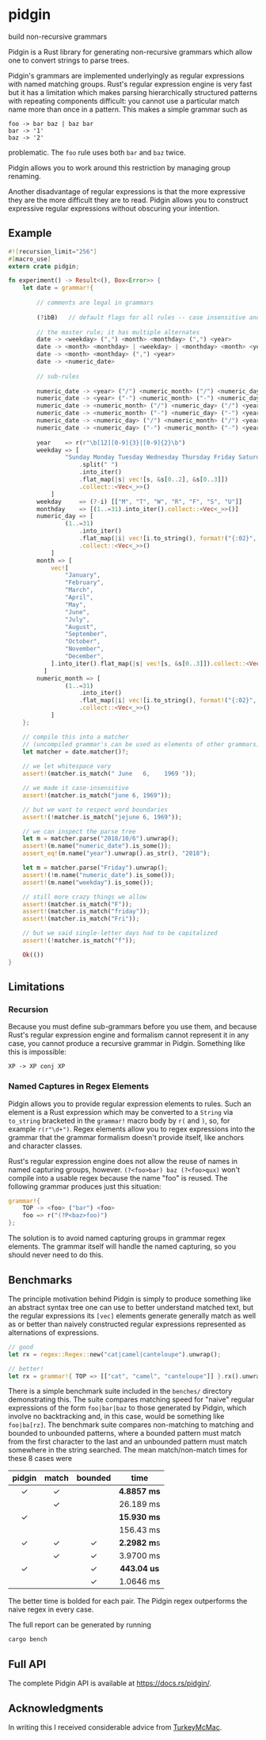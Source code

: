 # pidgin
build non-recursive grammars

Pidgin is a Rust library for generating non-recursive grammars which allow one to
convert strings to parse trees.

Pidgin's grammars are implemented underlyingly as regular expressions with
named matching groups. Rust's regular expression engine is very fast but it has
a limitation which makes parsing hierarchically structured patterns with
repeating components difficult: you cannot use a particular match name more
than once in a pattern. This makes a simple grammar such as
```
foo -> bar baz | baz bar
bar -> '1'
baz -> '2'
```
problematic. The `foo` rule uses both `bar` and `baz` twice.

Pidgin allows you to work around this restriction by managing group renaming.

Another disadvantage of regular expressions is that the more expressive they
are the more difficult they are to read. Pidgin allows you to construct
expressive regular expressions without obscuring your intention.

## Example

```rust
#![recursion_limit="256"]
#[macro_use]
extern crate pidgin;

fn experiment() -> Result<(), Box<Error>> {
	let date = grammar!{
	
		// comments are legal in grammars
	
	    (?ibB)   // default flags for all rules -- case insensitive and enforce leading and trailing word boundaries
	
		// the master rule; it has multiple alternates
	    date -> <weekday> (",") <month> <monthday> (",") <year>
	    date -> <month> <monthday> | <weekday> | <monthday> <month> <year>
	    date -> <month> <monthday> (",") <year>
	    date -> <numeric_date>
	
		// sub-rules
	
	    numeric_date -> <year> ("/") <numeric_month> ("/") <numeric_day>
	    numeric_date -> <year> ("-") <numeric_month> ("-") <numeric_day>
	    numeric_date -> <numeric_month> ("/") <numeric_day> ("/") <year>
	    numeric_date -> <numeric_month> ("-") <numeric_day> ("-") <year>
	    numeric_date -> <numeric_day> ("/") <numeric_month> ("/") <year>
	    numeric_date -> <numeric_day> ("-") <numeric_month> ("-") <year>
	
	    year    => r(r"\b[12][0-9]{3}|[0-9]{2}\b")
	    weekday => [
	            "Sunday Monday Tuesday Wednesday Thursday Friday Saturday"
	                .split(" ")
	                .into_iter()
	                .flat_map(|s| vec![s, &s[0..2], &s[0..3]])
	                .collect::<Vec<_>>()
	        ]
	    weekday     => (?-i) [["M", "T", "W", "R", "F", "S", "U"]]
	    monthday    => [(1..=31).into_iter().collect::<Vec<_>>()]
	    numeric_day => [
	            (1..=31)
	                .into_iter()
	                .flat_map(|i| vec![i.to_string(), format!("{:02}", i)])
	                .collect::<Vec<_>>()
	        ]
	    month => [
	        vec![
	            "January",
	            "February",
	            "March",
	            "April",
	            "May",
	            "June",
	            "July",
	            "August",
	            "September",
	            "October",
	            "November",
	            "December",
	        ].into_iter().flat_map(|s| vec![s, &s[0..3]]).collect::<Vec<_>>()
	      ]
	    numeric_month => [
	            (1..=31)
	                .into_iter()
	                .flat_map(|i| vec![i.to_string(), format!("{:02}", i)])
	                .collect::<Vec<_>>()
	        ]
	};

	// compile this into a matcher
	// (uncompiled grammar's can be used as elements of other grammars)
	let matcher = date.matcher()?;
	
	// we let whitespace vary
	assert!(matcher.is_match(" June   6,    1969 "));

	// we made it case-insensitive
	assert!(matcher.is_match("june 6, 1969"));

	// but we want to respect word boundaries
	assert!(!matcher.is_match("jejune 6, 1969"));

	// we can inspect the parse tree
	let m = matcher.parse("2018/10/6").unwrap();
	assert!(m.name("numeric_date").is_some());
	assert_eq!(m.name("year").unwrap().as_str(), "2018");

	let m = matcher.parse("Friday").unwrap();
	assert!(!m.name("numeric_date").is_some());
	assert!(m.name("weekday").is_some());

	// still more crazy things we allow
	assert!(matcher.is_match("F"));
	assert!(matcher.is_match("friday"));
	assert!(matcher.is_match("Fri"));

	// but we said single-letter days had to be capitalized
	assert!(!matcher.is_match("f"));

    Ok(())
}
```

## Limitations

### Recursion
Because you must define sub-grammars before you use them, and because Rust's
regular expression engine and formalism cannot represent it in any case, you
cannot produce a recursive grammar in Pidgin. Something like this is impossible:
```
XP -> XP conj XP
```

### Named Captures in Regex Elements

Pidgin allows you to provide regular expression elements to rules. Such an element
is a Rust expression which may be converted to a `String` via `to_string` bracketed
in the `grammar!` macro body by `r(` and `)`, so, for example `r(r"\d+")`. Regex
elements allow you to regex expressions into the grammar that the grammar formalism
doesn't provide itself, like anchors and character classes.

Rust's regular expression engine does not allow the reuse of names in named capturing
groups, however. `(?<foo>bar) baz (?<foo>qux)` won't compile into a usable regex because
the name "foo" is reused. The following grammar produces just this situation:

```rust
grammar!{
	TOP -> <foo> ("bar") <foo>
	foo => r("(?P<baz>foo)")
};
```

The solution is to avoid named capturing groups in grammar regex elements. The grammar
itself will handle the named capturing, so you should never need to do this.

## Benchmarks

The principle motivation behind Pidgin is simply to produce something like an
abstract syntax tree one can use to better understand matched text, but the
regular expressions its `[vec]` elements generate generally match as well as or better than
naively constructed regular expressions represented as alternations of
expressions.

```rust
// good
let rx = regex::Regex::new("cat|camel|canteloupe").unwrap();

// better!
let rx = grammar!{ TOP => [["cat", "camel", "canteloupe"]] }.rx().unwrap();
```


There is a simple benchmark suite included in the `benches/`
directory demonstrating this. The suite compares matching
speed for "naive" regular expressions of the form `foo|bar|baz` to those
generated by Pidgin, which involve no backtracking and, in this case, would
be something like `foo|ba[rz]`. The benchmark suite compares non-matching to
matching and bounded to unbounded patterns, where a bounded pattern must match
from the first character to the last and an unbounded pattern must match
somewhere in the string searched. The mean match/non-match times for these 8
cases were

|pidgin|match|bounded|time|
|:------:|:-----:|:-------:|:----:|
|✓|✓| |**4.8857 ms**|
| |✓| |26.189 ms|
|✓| | |**15.930 ms**|
| | | |156.43 ms|
|✓|✓|✓|**2.2982 m**s|
| |✓|✓|3.9700 ms|
|✓| |✓|**443.04 us**|
| | |✓|1.0646 ms|

The better time is bolded for each pair. The Pidgin regex outperforms the
naive regex in every case.

The full report can be generated by running

```bash
cargo bench
```

## Full API

The complete Pidgin API is available at https://docs.rs/pidgin/.

## Acknowledgments

In writing this I received considerable advice from [TurkeyMcMac](https://github.com/TurkeyMcMac).
